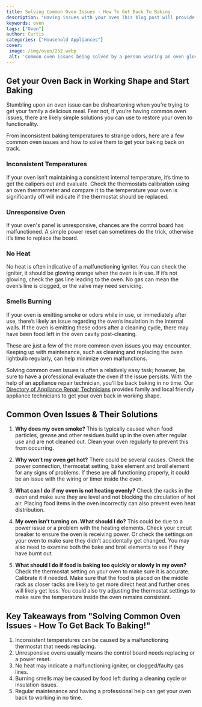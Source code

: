 ```yaml
---
title: Solving Common Oven Issues - How To Get Back To Baking
description: "Having issues with your oven This blog post will provide a guide on how to identify and solve common oven problems so you can get back to baking your favorite recipes"
keywords: oven
tags: ["Oven"]
author: Curtis
categories: ["Household Appliances"]
cover: 
 image: /img/oven/252.webp
 alt: 'Common oven issues being solved by a person wearing an oven glove'
---
```

## Get your Oven Back in Working Shape and Start Baking 
Stumbling upon an oven issue can be disheartening when you’re trying to get your family a delicious meal. Fear not, if you’re having common oven issues, there are likely simple solutions you can use to restore your oven to functionality. 

From inconsistent baking temperatures to strange odors, here are a few common oven issues and how to solve them to get your baking back on track. 

### Inconsistent Temperatures 
If your oven isn’t maintaining a consistent internal temperature, it’s time to get the calipers out and evaluate. Check the thermostats calibration using an oven thermometer and compare it to the temperature your oven is significantly off will indicate if the thermostat should be replaced. 

### Unresponsive Oven
If your oven's panel is unresponsive, chances are the control board has malfunctioned. A simple power reset can sometimes do the trick, otherwise it’s time to replace the board.

### No Heat 
No heat is often indicative of a malfunctioning igniter. You can check the igniter, it should be glowing orange when the oven is in use. If it’s not glowing, check the gas line leading to the oven. No gas can mean the oven’s line is clogged, or the valve may need servicing. 

### Smells Burning 
If your oven is emitting smoke or odors while in use, or immediately after use, there’s likely an issue regarding the oven’s insulation in the internal walls. If the oven is emitting these odors after a cleaning cycle, there may have been food left in the oven cavity post-cleaning. 

These are just a few of the more common oven issues you may encounter. Keeping up with maintenance, such as cleaning and replacing the oven lightbulb regularly, can help minimize oven malfunctions. 

Solving common oven issues is often a relatively easy task; however, be sure to have a professional evaluate the oven if the issue persists. With the help of an appliance repair technician, you’ll be back baking in no time. Our [Directory of Appliance Repair Technicians](./pages/appliance-repair-technicians) provides family and local friendly appliance technicians to get your oven back in working shape.

## Common Oven Issues & Their Solutions 

1. **Why does my oven smoke?**
This is typically caused when food particles, grease and other residues build up in the oven after regular use and are not cleaned out. Clean your oven regularly to prevent this from occurring. 

2. **Why won’t my oven get hot?**
There could be several causes. Check the power connection, thermostat setting, bake element and broil element for any signs of problems. If these are all functioning properly, it could be an issue with the wiring or timer inside the oven. 

3. **What can I do if my oven is not heating evenly?**
Check the racks in the oven and make sure they are level and not blocking the circulation of hot air. Placing food items in the oven incorrectly can also prevent even heat distribution. 

4. **My oven isn’t turning on. What should I do?**
This could be due to a power issue or a problem with the heating elements. Check your circuit breaker to ensure the oven is receiving power. Or check the settings on your oven to make sure they didn’t accidentally get changed. You may also need to examine both the bake and broil elements to see if they have burnt out. 

5. **What should I do if food is baking too quickly or slowly in my oven?**
Check the thermostat setting on your oven to make sure it is accurate. Calibrate it if needed. Make sure that the food is placed on the middle rack as closer racks are likely to get more direct heat and further ones will likely get less. You could also try adjusting the thermostat settings to make sure the temperature inside the oven remains consistent.

## Key Takeaways from "Solving Common Oven Issues - How To Get Back To Baking!"
1. Inconsistent temperatures can be caused by a malfunctioning thermostat that needs replacing. 
2. Unresponsive ovens usually means the control board needs replacing or a power reset. 
3. No heat may indicate a malfunctioning igniter, or clogged/faulty gas lines. 
4. Burning smells may be caused by food left during a cleaning cycle or insulation issues. 
5. Regular maintenance and having a professional help can get your oven back to working in no time.
